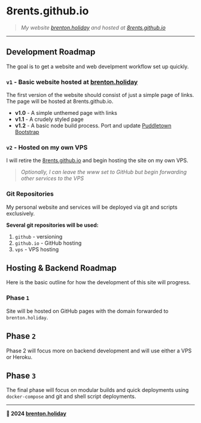 # 8rents.github.io

> *My website [brenton.holiday](https:brenton.holiday) and hosted at [8rents.github.io](https://8rents.github.io)*

---

## Development Roadmap

The goal is to get a website and web develpment workflow set up quickly.

### `v1` - Basic website hosted at [brenton.holiday](https://brenton.holiday)

The first version of the website should consist of just a simple page of links. The page will be hosted at 8rents.github.io.

- **v1.0** - A simple unthemed page with links
- **v1.1** - A crudely styled page
- **v1.2** - A basic node build process. Port and update [Puddletown Bootstrap](https://github.com/PuddletownDesign/puddletown-bootstrap)

### `v2` - Hosted on my own VPS

I will retire the [8rents.github.io](https://8rents.github.io) and begin hosting the site on my own VPS.

> *Optionally, I can leave the www set to GitHub but begin forwarding other services to the VPS*

### Git Repositories

My personal website and services will be deployed via git and scripts exclusively.

**Several git repositories will be used:**


1. `github` - versioning
2. `github.io` - GitHub hosting
3. `vps` - VPS hosting

## Hosting & Backend Roadmap

Here is the basic outline for how the development of this site will progress.

### Phase `1`

Site will be hosted on GitHub pages with the domain forwarded to `brenton.holiday`.

## Phase `2`

Phase 2 will focus more on backend development and will use either a VPS or Heroku.

## Phase `3`

The final phase will focus on modular builds and quick deployments using `docker-compose` and git and shell script deployments.

---

**🤍 2024 [brenton.holiday](https://brenton.holiday)**